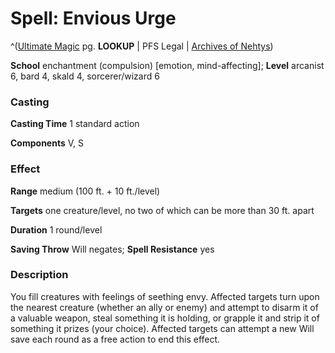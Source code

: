 # Spell: Envious Urge

^([Ultimate Magic][ss-envious-urge] pg. **LOOKUP** | PFS Legal | [Archives of Nehtys][sn-envious-urge])

**School** enchantment (compulsion) [emotion, mind-affecting]; **Level** arcanist 6, bard 4, skald 4, sorcerer/wizard 6

### Casting

**Casting Time** 1 standard action  

**Components** V, S

### Effect

**Range** medium (100 ft. + 10 ft./level)  

**Targets** one creature/level, no two of which can be more than 30 ft. apart  

**Duration** 1 round/level  

**Saving Throw** Will negates; **Spell Resistance** yes

### Description

You fill creatures with feelings of seething envy. Affected targets turn upon the nearest creature (whether an ally or enemy) and attempt to disarm it of a valuable weapon, steal something it is holding, or grapple it and strip it of something it prizes (your choice). Affected targets can attempt a new Will save each round as a free action to end this effect.

[ss-envious-urge]: http://paizo.com/pathfinderRPG/v57
[sn-envious-urge]: http://www.archivesofnethys.com/SpellDisplay.aspx?ItemName=Envious%20Urge